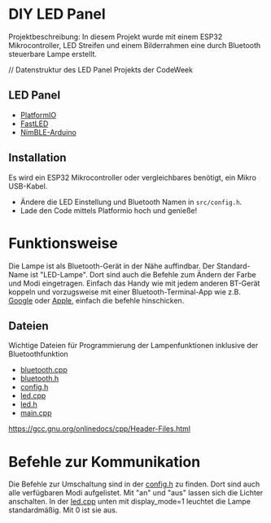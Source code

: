 # DIY LED Panel

Projektbeschreibung:
In diesem Projekt wurde mit einem ESP32 Mikrocontroller, LED Streifen und einem Bilderrahmen eine durch Bluetooth steuerbare Lampe erstellt.

// Datenstruktur des LED Panel Projekts der CodeWeek


## LED Panel
* [PlatformIO](https://marketplace.visualstudio.com/items?itemName=platformio.platformio-ide)
* [FastLED](https://github.com/FastLED/FastLED)
* [NimBLE-Arduino](https://github.com/h2zero/NimBLE-Arduino)

## Installation
Es wird ein ESP32 Mikrocontroller oder vergleichbares benötigt, ein Mikro USB-Kabel.
- Ändere die LED Einstellung und Bluetooth Namen in `src/config.h`.
- Lade den Code mittels Platformio hoch und genieße!


# Funktionsweise
Die Lampe ist als Bluetooth-Gerät in der Nähe auffindbar. Der Standard-Name ist "LED-Lampe". Dort sind auch die Befehle zum Ändern der Farbe und Modi eingetragen. 
Einfach das Handy wie mit jedem anderen BT-Gerät koppeln und vorzugsweise mit einer Bluetooth-Terminal-App wie z.B. [Google](https://play.google.com/store/apps/details?id=de.kai_morich.serial_bluetooth_terminal) oder [Apple](https://apps.apple.com/de/app/bluetooth-terminal/id1058693037), einfach die befehle hinschicken.


## Dateien

Wichtige Dateien für Programmierung der Lampenfunktionen inklusive der Bluetoothfunktion

* [bluetooth.cpp](.\src\bluetooth.cpp)
* [bluetooth.h](.\src\bluetooth.h)
* [config.h](.\src\config.h)
* [led.cpp](.\src\led.cpp)
* [led.h](.\src\led.h)
* [main.cpp](.\src\main.cpp)

https://gcc.gnu.org/onlinedocs/cpp/Header-Files.html

# Befehle zur Kommunikation

Die Befehle zur Umschaltung sind in der [config.h](.\src\config.h) zu finden. Dort sind auch alle verfügbaren Modi aufgelistet.
Mit "an" und "aus" lassen sich die Lichter anschalten.
In der [led.cpp](.\src\led.cpp) unten mit display_mode=1 leuchtet die Lampe standardmäßig. Mit 0 ist sie aus.
